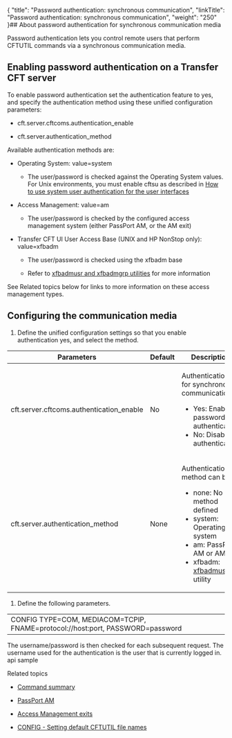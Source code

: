 {
    "title": "Password authentication: synchronous communication",
    "linkTitle": "Password authentication: synchronous communication",
    "weight": "250"
}## About password authentication for synchronous communication media

Password authentication lets you control remote users that perform CFTUTIL commands via a synchronous communication media.

## Enabling <span id="kanchor26"></span>password authentication on a Transfer CFT server

To enable password authentication set the authentication feature to yes, and specify the authentication method using these unified configuration parameters:

-   cft.server.cftcoms.authentication\_enable
-   cft.server.authentication\_method

Available authentication methods are:

-   Operating System: value=system
    -   The user/password is checked against the Operating System values. For Unix environments, you must enable cftsu as described in [How to use system user authentication for the user interfaces](../../cft_intro_install/unix_install_start_here/run_first_time_ux/run_first_time_ux/t_adding_system_user_unix)
-   Access Management: value=am
    -   The user/password is checked by the configured access management system (either PassPort AM, or the AM exit)
-   Transfer CFT UI User Access Base (UNIX and HP NonStop only): value=xfbadm
    -   The user/password is checked using the xfbadm base
    -   Refer to [xfbadmusr and xfbadmgrp utilities](../../cft_intro_install/unix_install_start_here/run_first_time_ux/use_cft_utilities) for more information

See Related topics below for links to more information on these access management types.

## Configuring the communication media

1.  Define the unified configuration settings so that you enable authentication yes, and select the method.

<table data-cellspacing="0">
<thead>
<tr class="header">
<th>Parameters</th>
<th>Default</th>
<th>Description</th>
</tr>
</thead>
<tbody>
<tr class="odd">
<td>cft.server.cftcoms.authentication_enable</td>
<td>No</td>
<td><p>Authentication for synchronous communication:</p>
<ul>
<li>Yes: Enable password authentication</li>
<li>No: Disable authentication</li>
</ul></td>
</tr>
<tr class="even">
<td>cft.server.authentication_method</td>
<td>None</td>
<td><p>Authentication method can be:</p>
<ul>
<li>none: No method defined</li>
<li>system: Operating system</li>
<li>am: PassPort AM or AM exit</li>
<li>xfbadm: <a href="../../cft_intro_install/unix_install_start_here/run_first_time_ux/use_cft_utilities">xfbadmusr</a> utility</li>
</ul></td>
</tr>
</tbody>
</table>

1.  Define the following parameters.

<table data-cellspacing="0">
<tbody>
<tr class="odd">
<td>CONFIG TYPE=COM, MEDIACOM=TCPIP, FNAME=protocol://host:port, PASSWORD=password</td>
</tr>
</tbody>
</table>

The username/password is then checked for each subsequent request. The username used for the authentication is the user that is currently logged in. api sample

Related topics

-   [Command summary](../../c_intro_userinterfaces/command_summary)
-   [PassPort AM](../../internal_a_m_start_here/about_passport_am)
-   [Access Management exits](../../internal_a_m_start_here/am_exits)
-   [CONFIG - Setting default CFTUTIL file names](../../c_intro_userinterfaces/about_cftutil/redefining_cftutil_data_media)
